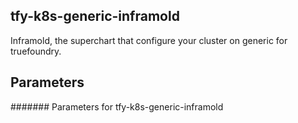 ## tfy-k8s-generic-inframold
Inframold, the superchart that configure your cluster on generic for truefoundry.

## Parameters
####### Parameters for tfy-k8s-generic-inframold